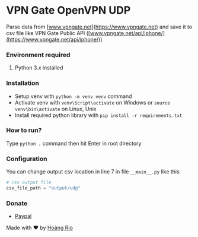 # VPN Gate OpenVPN UDP

Parse data from [www.vpngate.net](https://www.vpngate.net) and save it to csv file like VPN Gate Public API  ([www.vpngate.net/api/iphone/](https://www.vpngate.net/api/iphone/))

### Environment required
1. Python 3.x installed

### Installation
* Setup venv with `python -m venv venv` command
* Activate venv with `venv\Script\activate` on Windows or `source venv\bin\activate` on Linux, Unix
* Install required python library with `pip install -r requirements.txt`

### How to run?
Type `python .` command then hit Enter in root directory

### Configuration
You can change output csv location in line 7 in file `__main__.py` like this
```python
# csv output file
csv_file_path = "output/udp"
```
### Donate
* [Paypal](https://paypal.me/hoangrio)

Made with ♥️ by [Hoàng Rio](https://hoangnguyendong.dev)